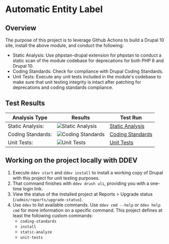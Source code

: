 # Automatic Entity Label

## Overview

The purpose of this project is to leverage Github Actions to build a Drupal 10 site, install the above module, and conduct the following:

* Static Analysis:  Use phpstan-drupal extension for phpstan to conduct a static scan of the module codebase for deprecations for both PHP 8 and Drupal 10.
* Coding Standards:  Check for compliance with Drupal Coding Standards.
* Unit Tests:  Execute any unit tests included in the module's codebase to make sure that unit testing integrity is intact after patching for deprecations and coding standards compliance.

## Test Results

| Analysis Type | Results | Test Run |
| ----- | ----- | ----- |
| Static Analysis: | ![Static Analysis](https://github.com/Drupal-10-Compatibility/auto_entitylabel/actions/workflows/static_analysis.yml/badge.svg) | [Static Analysis](https://github.com/Drupal-10-Compatibility/auto_entitylabel/actions/workflows/static_analysis.yml) |
| Coding Standards: | ![Coding Standards](https://github.com/Drupal-10-Compatibility/auto_entitylabel/actions/workflows/coding_standards.yml/badge.svg) | [Coding Standards](https://github.com/Drupal-10-Compatibility/auto_entitylabel/actions/workflows/coding_standards.yml) |
| Unit Tests: | ![Unit Tests](https://github.com/Drupal-10-Compatibility/auto_entitylabel/actions/workflows/unit_tests.yml/badge.svg) | [Unit Tests](https://github.com/Drupal-10-Compatibility/auto_entitylabel/actions/workflows/unit_tests.yml) |

## Working on the project locally with DDEV

1. Execute `ddev start` and `ddev install` to install a working copy of Drupal
   with this project for unit testing purposes.
1. That command finishes with `ddev drush uli`, providing you with a one-time
   login link.
1. View the status of the installed project at Reports > Upgrade status
   (`/admin/reports/upgrade-status`).
1. Use `ddev` to list available commands. Use `ddev cmd --help` or `ddev help
   cmd` for more information on a specific command. This project defines at
   least the following custom commands:
   - `coding-standards`
   - `install`
   - `static-analyze`
   - `unit-tests`
